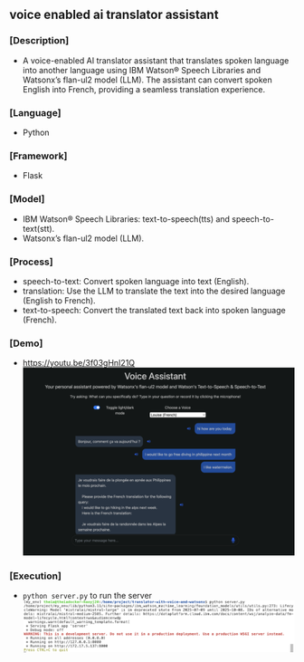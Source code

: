 ## voice enabled ai translator assistant
### [Description]
- A voice-enabled AI translator assistant that translates spoken language into another language using IBM Watson® Speech Libraries and Watsonx’s flan-ul2 model (LLM). The assistant can convert spoken English into French, providing a seamless translation experience.

### [Language]
- Python<br>

### [Framework]
- Flask

### [Model]
- IBM Watson® Speech Libraries: text-to-speech(tts) and speech-to-text(stt).
- Watsonx’s flan-ul2 model (LLM).

### [Process]
- speech-to-text: Convert spoken language into text (English).
- translation: Use the LLM to translate the text into the desired language (English to French).
- text-to-speech: Convert the translated text back into spoken language (French).

### [Demo]
- https://youtu.be/3f03gHnI21Q
![voice translation assistant.png](res/voice%20translation%20assistant.png)

### [Execution]
- `python server.py` to run the server
![execution.png](res/execution.png)